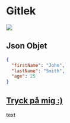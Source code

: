 # Gitlek

<img src="https://external-content.duckduckgo.com/iu/?u=https%3A%2F%2Fblogthinkbig.com%2Fwp-content%2Fuploads%2Fsites%2F4%2F2020%2F09%2FMarkdown-Logo-Example-Markdown-Preview-Enhanced.jpg%3Ffit%3D1500%252C1000&f=1&nofb=1&ipt=dcc5f61e26e88f0e1bbb901085d522fd7f6f2f60317a639e49bb20d79db0214d&ipo=images">

## Json Objet
```Json
{
  "firstName": "John",
  "lastName": "Smith",
  "age": 25
}
```

## <a  href="https://www.youtube.com/watch?v=dQw4w9WgXcQ">Tryck på mig :)</a>




text
